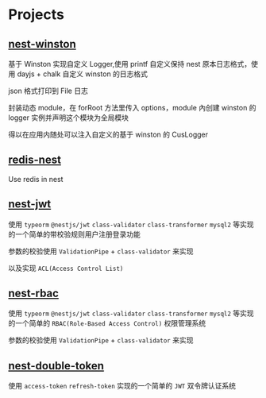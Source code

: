 # Projects

## [nest-winston](https://github.com/AmbitionsXXXV/nest-use/tree/main/nest-winston)

基于 Winston 实现自定义 Logger,使用 printf 自定义保持 nest 原本日志格式，使用 dayjs + chalk 自定义 winston 的日志格式

json 格式打印到 File 日志

封装动态 module，在 forRoot 方法里传入 options，module 內创建 winston 的 logger 实例并声明这个模块为全局模块

得以在应用内随处可以注入自定义的基于 winston 的 CusLogger

## [redis-nest](https://github.com/AmbitionsXXXV/nest-use/tree/main/redis-nest)

Use redis in nest

## [nest-jwt](https://github.com/AmbitionsXXXV/nest-use/tree/main/nest-jwt)

使用 `typeorm` `@nestjs/jwt` `class-validator` `class-transformer` `mysql2` 等实现的一个简单的带校验规则用户注册登录功能

参数的校验使用 `ValidationPipe` + `class-validator` 来实现

以及实现 `ACL(Access Control List)`

## [nest-rbac](https://github.com/AmbitionsXXXV/nest-use/tree/main/nest-rbac)

使用 `typeorm` `@nestjs/jwt` `class-validator` `class-transformer` `mysql2` 等实现的一个简单的 `RBAC(Role-Based Access Control)` 权限管理系统

参数的校验使用 `ValidationPipe` + `class-validator` 来实现

## [nest-double-token](https://github.com/AmbitionsXXXV/nest-use/tree/main/nest-double-token)

使用 `access-token` `refresh-token` 实现的一个简单的 `JWT` 双令牌认证系统
